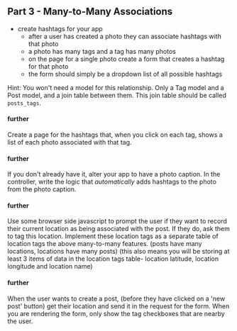 ## Part 3 - Many-to-Many Associations

- create hashtags for your app
  - after a user has created a photo they can associate hashtags with that photo
  - a photo has many tags and a tag has many photos
  - on the page for a single photo create a form that creates a hashtag for that photo
  - the form should simply be a dropdown list of all possible hashtags

Hint: You won't need a model for this relationship. Only a Tag model and a Post model, and a join table between them. This join table should be called `posts_tags`.

#### further
Create a page for the hashtags that, when you click on each tag, shows a list of each photo associated with that tag.

#### further
If you don't already have it, alter your app to have a photo caption. In the controller, write the logic that *automatically* adds hashtags to the photo from the photo caption.


#### further
Use some browser side javascript to prompt the user if they want to record their current location as being associated with the post. If they do, ask them to tag this location. Implement these location tags as a separate table of location tags the above many-to-many features. (posts have many locations, locations have many posts) (this also means you will be storing at least 3 items of data in the location tags table- location latitude, location longitude and location name)

#### further
When the user wants to create a post, (before they have clicked on a 'new post' button) get their location and send it in the request for the form. When you are rendering the form, only show the tag checkboxes that are nearby the user.
